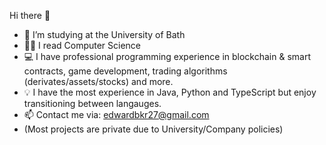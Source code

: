 Hi there 👋

- 🧠 I’m studying at the University of Bath
- 🧑‍🎓 I read Computer Science
- 💻 I have professional programming experience in blockchain & smart contracts, game development, trading algorithms (derivates/assets/stocks) and more.
- 💡 I have the most experience in Java, Python and TypeScript but enjoy transitioning between langauges.
- 📫 Contact me via: edwardbkr27@gmail.com
- (Most projects are private due to University/Company policies)
